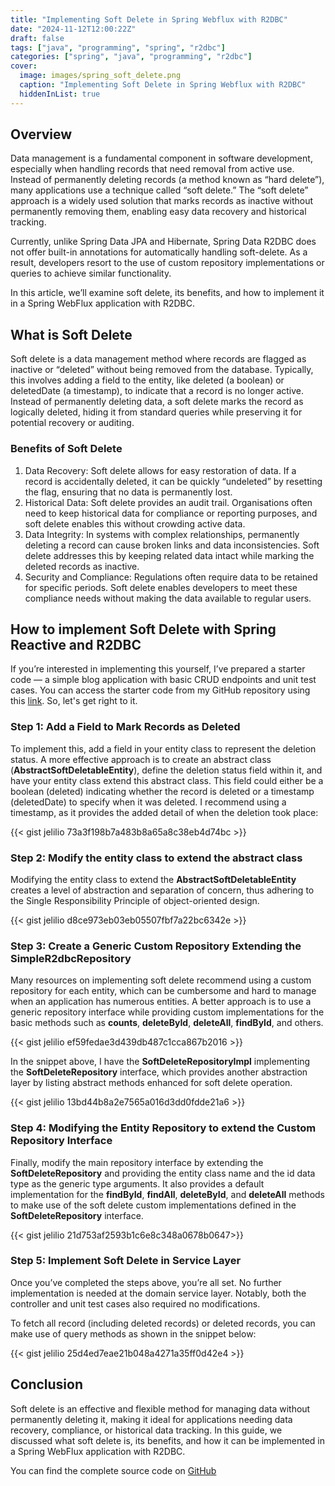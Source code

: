 ```yaml
---
title: "Implementing Soft Delete in Spring Webflux with R2DBC"
date: "2024-11-12T12:00:22Z"
draft: false
tags: ["java", "programming", "spring", "r2dbc"]
categories: ["spring", "java", "programming", "r2dbc"]
cover:
  image: images/spring_soft_delete.png
  caption: "Implementing Soft Delete in Spring Webflux with R2DBC"
  hiddenInList: true
---
```


## Overview

Data management is a fundamental component in software development, especially when handling records that need removal from active use. Instead of permanently deleting records (a method known as “hard delete”), many applications use a technique called “soft delete.” The “soft delete” approach is a widely used solution that marks records as inactive without permanently removing them, enabling easy data recovery and historical tracking.

Currently, unlike Spring Data JPA and Hibernate, Spring Data R2DBC does not offer built-in annotations for automatically handling soft-delete. As a result, developers resort to the use of custom repository implementations or queries to achieve similar functionality.

In this article, we’ll examine soft delete, its benefits, and how to implement it in a Spring WebFlux application with R2DBC.

## What is Soft Delete

Soft delete is a data management method where records are flagged as inactive or “deleted” without being removed from the database. Typically, this involves adding a field to the entity, like deleted (a boolean) or deletedDate (a timestamp), to indicate that a record is no longer active. Instead of permanently deleting data, a soft delete marks the record as logically deleted, hiding it from standard queries while preserving it for potential recovery or auditing.

### Benefits of Soft Delete

1. Data Recovery: Soft delete allows for easy restoration of data. If a record is accidentally deleted, it can be quickly “undeleted” by resetting the flag, ensuring that no data is permanently lost.
2. Historical Data: Soft delete provides an audit trail. Organisations often need to keep historical data for compliance or reporting purposes, and soft delete enables this without crowding active data.
3. Data Integrity: In systems with complex relationships, permanently deleting a record can cause broken links and data inconsistencies. Soft delete addresses this by keeping related data intact while marking the deleted records as inactive.
4. Security and Compliance: Regulations often require data to be retained for specific periods. Soft delete enables developers to meet these compliance needs without making the data available to regular users.

## How to implement Soft Delete with Spring Reactive and R2DBC

If you’re interested in implementing this yourself, I’ve prepared a starter code — a simple blog application with basic CRUD endpoints and unit test cases. You can access the starter code from my GitHub repository using this [link](https://github.com/jelilio/spring-webflux-blog/tree/starter). So, let's get right to it.

### Step 1: Add a Field to Mark Records as Deleted

To implement this, add a field in your entity class to represent the deletion status. A more effective approach is to create an abstract class (**AbstractSoftDeletableEntity**), define the deletion status field within it, and have your entity class extend this abstract class. This field could either be a boolean (deleted) indicating whether the record is deleted or a timestamp (deletedDate) to specify when it was deleted. I recommend using a timestamp, as it provides the added detail of when the deletion took place:

{{< gist jelilio 73a3f198b7a483b8a65a8c38eb4d74bc >}}

### Step 2: Modify the entity class to extend the abstract class

Modifying the entity class to extend the **AbstractSoftDeletableEntity** creates a level of abstraction and separation of concern, thus adhering to the Single Responsibility Principle of object-oriented design.

{{< gist jelilio d8ce973eb03eb05507fbf7a22bc6342e >}}

### Step 3: Create a Generic Custom Repository Extending the SimpleR2dbcRepository

Many resources on implementing soft delete recommend using a custom repository for each entity, which can be cumbersome and hard to manage when an application has numerous entities. A better approach is to use a generic repository interface while providing custom implementations for the basic methods such as **counts**, **deleteById**, **deleteAll**, **findById**, and others.

{{< gist jelilio ef59fedae3d439db487c1cca867b2016 >}}

In the snippet above, I have the **SoftDeleteRepositoryImpl** implementing the **SoftDeleteRepository** interface, which provides another abstraction layer by listing abstract methods enhanced for soft delete operation.

{{< gist jelilio 13bd44b8a2e7565a016d3dd0fdde21a6 >}}

### Step 4: Modifying the Entity Repository to extend the Custom Repository Interface

Finally, modify the main repository interface by extending the **SoftDeleteRepository** and providing the entity class name and the id data type as the generic type arguments. It also provides a default implementation for the **findById**, **findAll**, **deleteById**, and **deleteAll** methods to make use of the soft delete custom implementations defined in the **SoftDeleteRepository** interface.

{{< gist jelilio 21d753af2593b1c6e8c348a0678b0647>}}

### Step 5: Implement Soft Delete in Service Layer

Once you’ve completed the steps above, you’re all set. No further implementation is needed at the domain service layer. Notably, both the controller and unit test cases also required no modifications.

To fetch all record (including deleted records) or deleted records, you can make use of query methods as shown in the snippet below:

{{< gist jelilio 25d4ed7eae21b048a4271a35ff0d42e4 >}}

## Conclusion

Soft delete is an effective and flexible method for managing data without permanently deleting it, making it ideal for applications needing data recovery, compliance, or historical data tracking. In this guide, we discussed what soft delete is, its benefits, and how it can be implemented in a Spring WebFlux application with R2DBC.

You can find the complete source code on [GitHub](https://github.com/jelilio/spring-webflux-blog)
